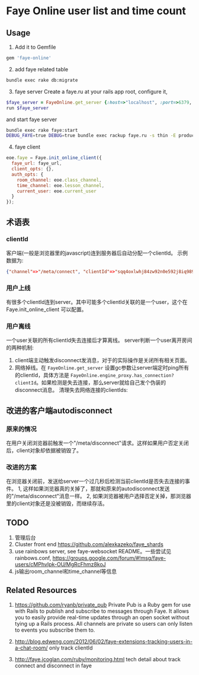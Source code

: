 Faye Online user list and time count
===========================================

Usage
-------------------------------------------
1.  Add it to Gemfile

```ruby
gem 'faye-online'
```

2. add faye related table

```zsh
bundle exec rake db:migrate
```

3.  faye server
Create a faye.ru at your rails app root, configure it,

```ruby
$faye_server = FayeOnline.get_server {:host=>"localhost", :port=>6379, :database=>1, :namespace=>"faye", :gc=>5}
run $faye_server
```

and start faye server

```sh
bundle exec rake faye:start
DEBUG_FAYE=true DEBUG=true bundle exec rackup faye.ru -s thin -E production -p 9292
```

4.  faye client

```js
eoe.faye = Faye.init_online_client({
  faye_url: faye_url,
  client_opts: {},
  auth_opts: {
    room_channel: eoe.class_channel,
    time_channel: eoe.lesson_channel,
    current_user: eoe.current_user
  }
});
```

术语表
-------------------------------------------
### clientId
客户端(一般是浏览器里的javascript)连到服务器后自动分配一个clientId。
示例数据为: 

```json
{"channel"=>"/meta/connect", "clientId"=>"sqq4oxlwhj84zw92n0e592j8iq989yy", "id"=>"7", "auth"=>{"room_channel"=>"/classes/4", "time_channel"=>"/courses/5/lessons/1", "current_user"=>{"uid"=>470700, "uname"=>"mvj3"}}}
```

### 用户上线
有很多个clientId连到server。其中可能多个clientId关联的是一个user，这个在 Faye.init_online_client 可以配置。

### 用户离线
一个user关联的所有clientId失去连接后才算离线。
server判断一个user离开房间的两种机制:
1. client端主动触发disconnect发消息，对于的实际操作是关闭所有相关页面。
2. 网络掉线。在 `FayeOnline.get_server` 设置gc参数让server端定时ping所有的clientId，具体方法是 `FayeOnline.engine_proxy.has_connection? clientId`。如果检测是失去连接，那么server就给自己发个伪装的disconnect消息。 清理失去网络连接的clientIds:


改进的客户端autodisconnect
-------------------------------------------
### 原来的情况
在用户关闭浏览器前触发一个"/meta/disconnect"请求。这样如果用户否定关闭后，client对象却依据被销毁了。

### 改进的方案
在浏览器关闭前，发送给server一个过几秒后检测当前clientId是否失去连接的事件。
1, 这样如果浏览器真的关掉了，那就和原来的autodisconnect发送的"/meta/disconnect"消息一样。
2, 如果浏览器被用户选择否定关掉，那浏览器里的client对象还是没被销毁，而继续存活。


TODO
-------------------------------------------
1. 管理后台
3. Cluster front end https://github.com/alexkazeko/faye_shards
4. use rainbows server, see faye-websocket README。一些尝试见rainbows.conf, https://groups.google.com/forum/#!msg/faye-users/cMPhvIpk-OU/MgRcFhmz8koJ
5. js输出room_channel和time_channel等信息



Related Resources
-------------------------------------------
1. https://github.com/ryanb/private_pub Private Pub is a Ruby gem for use with Rails to publish and subscribe to messages through Faye. It allows you to easily provide real-time updates through an open socket without tying up a Rails process. All channels are private so users can only listen to events you subscribe them to.

2. http://blog.edweng.com/2012/06/02/faye-extensions-tracking-users-in-a-chat-room/ only track clientId

3. http://faye.jcoglan.com/ruby/monitoring.html  tech detail about track connect and disconnect in faye
